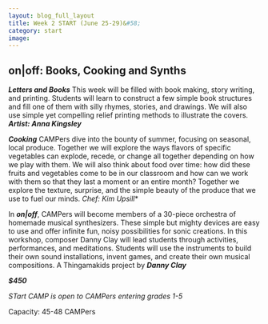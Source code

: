 ```yaml
---
layout: blog_full_layout
title: Week 2 START (June 25-29)&#58; 
category: start
image: 
---
```



## on|off: Books, Cooking and Synths 

**_Letters and Books_**
This week will be filled with book making, story writing, and printing. Students will learn to construct a few simple book structures and fill one of them with silly rhymes, stories, and drawings.  We will also use simple yet compelling relief printing methods to illustrate the covers.
**_Artist: Anna Kingsley_**


**_Cooking_**
CAMPers dive into the bounty of summer, focusing on seasonal, local produce. Together we will explore the ways flavors of specific vegetables can explode, recede, or change all together depending on how we play with them. We will also think about food over time: how did these fruits and vegetables come to be in our classroom and how can we work with them so that they last a moment or an entire month? Together we explore the texture, surprise, and the simple beauty of the produce that we use to fuel our minds.
*_Chef: Kim Upsill_**


In **_on|off_**, CAMPers will become members of a 30-piece orchestra of homemade musical synthesizers. These simple but mighty devices are easy to use and offer infinite fun, noisy possibilities for sonic creations. In this workshop, composer Danny Clay will lead students through activities, performances, and meditations. Students will use the instruments to build their own sound installations, invent games, and create their own musical compositions. 
A Thingamakids project by **_Danny Clay_**

**_$450_**

*STart CAMP is open to CAMPers entering grades 1-5*

Capacity: 45-48 CAMPers